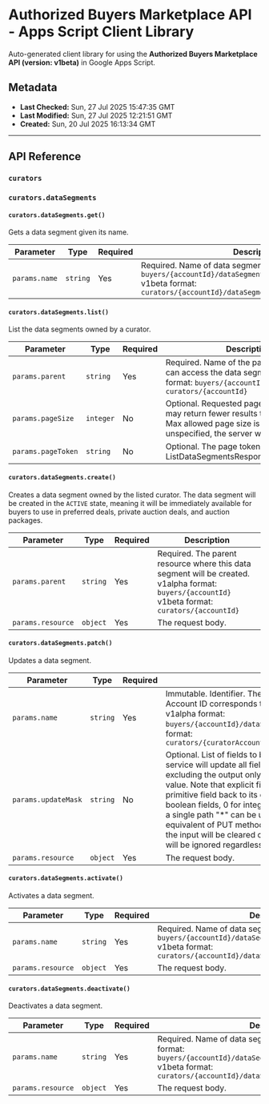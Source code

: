 # Authorized Buyers Marketplace API - Apps Script Client Library

Auto-generated client library for using the **Authorized Buyers Marketplace API (version: v1beta)** in Google Apps Script.

## Metadata

- **Last Checked:** Sun, 27 Jul 2025 15:47:35 GMT
- **Last Modified:** Sun, 27 Jul 2025 12:21:51 GMT
- **Created:** Sun, 20 Jul 2025 16:13:34 GMT



---

## API Reference

### `curators`

### `curators.dataSegments`

#### `curators.dataSegments.get()`

Gets a data segment given its name.

| Parameter | Type | Required | Description |
|---|---|---|---|
| `params.name` | `string` | Yes | Required. Name of data segment to get. v1alpha format: `buyers/{accountId}/dataSegments/{curatorDataSegmentId}` v1beta format: `curators/{accountId}/dataSegments/{curatorDataSegmentId}` |

#### `curators.dataSegments.list()`

List the data segments owned by a curator.

| Parameter | Type | Required | Description |
|---|---|---|---|
| `params.parent` | `string` | Yes | Required. Name of the parent curator that can access the data segment. v1alpha format: `buyers/{accountId}` v1beta format: `curators/{accountId}` |
| `params.pageSize` | `integer` | No | Optional. Requested page size. The server may return fewer results than requested. Max allowed page size is 500. If unspecified, the server will default to 500. |
| `params.pageToken` | `string` | No | Optional. The page token as returned. ListDataSegmentsResponse.nextPageToken |

#### `curators.dataSegments.create()`

Creates a data segment owned by the listed curator. The data segment will be created in the `ACTIVE` state, meaning it will be immediately available for buyers to use in preferred deals, private auction deals, and auction packages.

| Parameter | Type | Required | Description |
|---|---|---|---|
| `params.parent` | `string` | Yes | Required. The parent resource where this data segment will be created. v1alpha format: `buyers/{accountId}` v1beta format: `curators/{accountId}` |
| `params.resource` | `object` | Yes | The request body. |

#### `curators.dataSegments.patch()`

Updates a data segment.

| Parameter | Type | Required | Description |
|---|---|---|---|
| `params.name` | `string` | Yes | Immutable. Identifier. The unique identifier for the data segment. Account ID corresponds to the account ID that created the segment. v1alpha format: `buyers/{accountId}/dataSegments/{curatorDataSegmentId}` v1beta format: `curators/{curatorAccountId}/dataSegments/{curatorDataSegmentId}` |
| `params.updateMask` | `string` | No | Optional. List of fields to be updated. If empty or unspecified, the service will update all fields populated in the update request excluding the output only fields and primitive fields with default value. Note that explicit field mask is required in order to reset a primitive field back to its default value, for example, false for boolean fields, 0 for integer fields. A special field mask consisting of a single path "*" can be used to indicate full replacement(the equivalent of PUT method), updatable fields unset or unspecified in the input will be cleared or set to default value. Output only fields will be ignored regardless of the value of updateMask. |
| `params.resource` | `object` | Yes | The request body. |

#### `curators.dataSegments.activate()`

Activates a data segment.

| Parameter | Type | Required | Description |
|---|---|---|---|
| `params.name` | `string` | Yes | Required. Name of data segment to activate. v1alpha format: `buyers/{accountId}/dataSegments/{curatorDataSegmentId}` v1beta format: `curators/{accountId}/dataSegments/{curatorDataSegmentId}` |
| `params.resource` | `object` | Yes | The request body. |

#### `curators.dataSegments.deactivate()`

Deactivates a data segment.

| Parameter | Type | Required | Description |
|---|---|---|---|
| `params.name` | `string` | Yes | Required. Name of data segment to deactivate. v1alpha format: `buyers/{accountId}/dataSegments/{curatorDataSegmentId}` v1beta format: `curators/{accountId}/dataSegments/{curatorDataSegmentId}` |
| `params.resource` | `object` | Yes | The request body. |